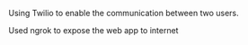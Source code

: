 Using Twilio to enable the communication between two users.

Used ngrok to expose the web app to internet
